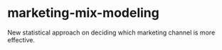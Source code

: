# marketing-mix-modeling
New statistical approach on deciding which marketing channel is more effective.
